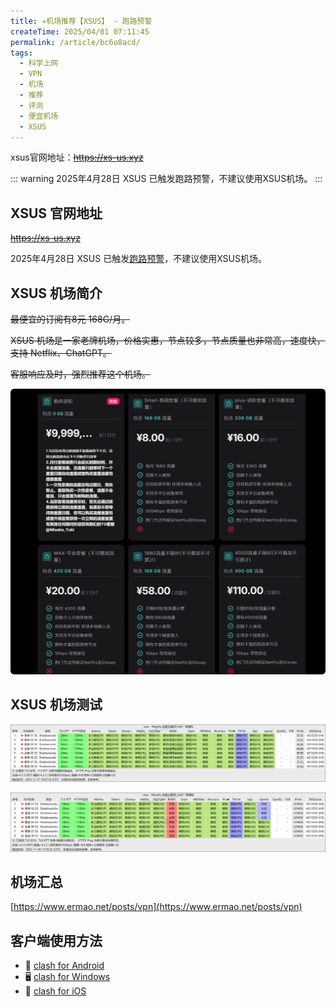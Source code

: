 ```yaml
---
title: ✈️机场推荐【XSUS】 - 跑路预警
createTime: 2025/04/01 07:11:45
permalink: /article/bc6o8acd/
tags:
  - 科学上网
  - VPN
  - 机场
  - 推荐
  - 评测
  - 便宜机场
  - XSUS
---
```


xsus官网地址：~~https://xs-us.xyz~~

::: warning
2025年4月28日 XSUS 已触发跑路预警，不建议使用XSUS机场。
:::

<!-- more -->

## XSUS 官网地址

~~https://xs-us.xyz~~

2025年4月28日 XSUS 已触发[跑路预警](https://www.ermao.net/article/mwk3l9oq/)，不建议使用XSUS机场。

## XSUS 机场简介

~~最便宜的订阅有8元 168G/月。~~

~~XSUS 机场是一家老牌机场，价格实惠，节点较多，节点质量也非常高，速度快，支持 Netflix、ChatGPT。~~

~~客服响应及时，强烈推荐这个机场。~~

![XSUS 机场价格](images/机场推荐XSUS/image.png)

## XSUS 机场测试

![XSUS 机场测试1](images/机场推荐XSUS/image-1.png)

![XSUS 机场测试2](images/机场推荐XSUS/image-2.png)

## 机场汇总

[https://www.ermao.net/posts/vpn](https://www.ermao.net/posts/vpn)

## 客户端使用方法

- 📱 [clash for Android](https://www.ermao.net/article/eh8f4n86/)
- 🖥 [clash for Windows](https://www.ermao.net/article/0gematwc/)
- 🍎 [clash for iOS](https://www.ermao.net/article/z747kgjd/)